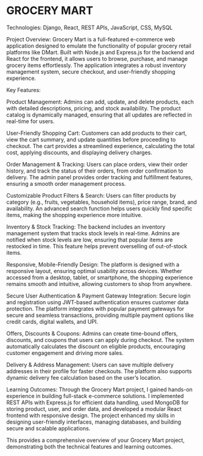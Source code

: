 # GROCERY MART 
Technologies: Django, React, REST APIs, JavaScript, CSS, MySQL

Project Overview:
Grocery Mart is a full-featured e-commerce web application designed to emulate the functionality of popular grocery retail platforms like DMart. Built with Node.js and Express.js for the backend and React for the frontend, it allows users to browse, purchase, and manage grocery items effortlessly. The application integrates a robust inventory management system, secure checkout, and user-friendly shopping experience.

Key Features:

Product Management:
Admins can add, update, and delete products, each with detailed descriptions, pricing, and stock availability. The product catalog is dynamically managed, ensuring that all updates are reflected in real-time for users.

User-Friendly Shopping Cart:
Customers can add products to their cart, view the cart summary, and update quantities before proceeding to checkout. The cart provides a streamlined experience, calculating the total cost, applying discounts, and displaying delivery charges.

Order Management & Tracking:
Users can place orders, view their order history, and track the status of their orders, from order confirmation to delivery. The admin panel provides order tracking and fulfillment features, ensuring a smooth order management process.

Customizable Product Filters & Search:
Users can filter products by category (e.g., fruits, vegetables, household items), price range, brand, and availability. An advanced search function helps users quickly find specific items, making the shopping experience more intuitive.

Inventory & Stock Tracking:
The backend includes an inventory management system that tracks stock levels in real-time. Admins are notified when stock levels are low, ensuring that popular items are restocked in time. This feature helps prevent overselling of out-of-stock items.

Responsive, Mobile-Friendly Design:
The platform is designed with a responsive layout, ensuring optimal usability across devices. Whether accessed from a desktop, tablet, or smartphone, the shopping experience remains smooth and intuitive, allowing customers to shop from anywhere.

Secure User Authentication & Payment Gateway Integration:
Secure login and registration using JWT-based authentication ensures customer data protection. The platform integrates with popular payment gateways for secure and seamless transactions, providing multiple payment options like credit cards, digital wallets, and UPI.

Offers, Discounts & Coupons:
Admins can create time-bound offers, discounts, and coupons that users can apply during checkout. The system automatically calculates the discount on eligible products, encouraging customer engagement and driving more sales.

Delivery & Address Management:
Users can save multiple delivery addresses in their profile for faster checkouts. The platform also supports dynamic delivery fee calculation based on the user’s location.

Learning Outcomes:
Through the Grocery Mart project, I gained hands-on experience in building full-stack e-commerce solutions. I implemented REST APIs with Express.js for efficient data handling, used MongoDB for storing product, user, and order data, and developed a modular React frontend with responsive design. The project enhanced my skills in designing user-friendly interfaces, managing databases, and building secure and scalable applications.

This provides a comprehensive overview of your Grocery Mart project, demonstrating both the technical features and learning outcomes.
